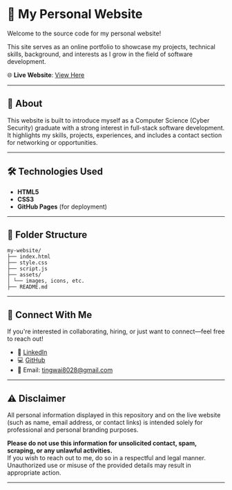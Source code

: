 # 💼 My Personal Website

Welcome to the source code for my personal website!  

This site serves as an online portfolio to showcase my projects, technical skills, background, and interests as I grow in the field of software development.

🌐 **Live Website**: [View Here](https://tingwai-85.github.io/my-website/)

---

## 📌 About

This website is built to introduce myself as a Computer Science (Cyber Security) graduate with a strong interest in full-stack software development. It highlights my skills, projects, experiences, and includes a contact section for networking or opportunities.

---

## 🛠️ Technologies Used

- **HTML5**
- **CSS3**
- **GitHub Pages** (for deployment)

---

## 📂 Folder Structure
```
my-website/
├── index.html
├── style.css
├── script.js
├── assets/
│ └── images, icons, etc.
├── README.md
```

---

## 🤝 Connect With Me

If you're interested in collaborating, hiring, or just want to connect—feel free to reach out!

- 💼 [LinkedIn](https://www.linkedin.com/in/ting-wai-55191927a)
- 💻 [GitHub](https://github.com/TingWai-85)
- 📧 Email: tingwai8028@gmail.com

---

## ⚠️ Disclaimer

All personal information displayed in this repository and on the live website (such as name, email address, or contact links) is intended solely for professional and personal branding purposes.

**Please do not use this information for unsolicited contact, spam, scraping, or any unlawful activities.**  
If you wish to reach out to me, do so in a respectful and legal manner. Unauthorized use or misuse of the provided details may result in appropriate action.

---
